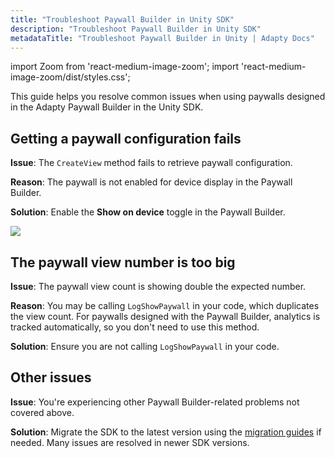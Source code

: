 ```yaml
---
title: "Troubleshoot Paywall Builder in Unity SDK"
description: "Troubleshoot Paywall Builder in Unity SDK"
metadataTitle: "Troubleshoot Paywall Builder in Unity | Adapty Docs"
---
```

import Zoom from 'react-medium-image-zoom';
import 'react-medium-image-zoom/dist/styles.css';

This guide helps you resolve common issues when using paywalls designed in the Adapty Paywall Builder in the Unity SDK.

## Getting a paywall configuration fails

**Issue**: The `CreateView` method fails to retrieve paywall configuration.

**Reason**: The paywall is not enabled for device display in the Paywall Builder.

**Solution**: Enable the **Show on device** toggle in the Paywall Builder.

<Zoom>
  <img src={require('./img/show-on-device.webp').default}
  style={{
    border: '1px solid #727272', /* border width and color */
    width: '700px', /* image width */
    display: 'block', /* for alignment */
    margin: '0 auto' /* center alignment */
  }}
/>
</Zoom>

## The paywall view number is too big

**Issue**: The paywall view count is showing double the expected number.

**Reason**: You may be calling `LogShowPaywall` in your code, which duplicates the view count. For paywalls designed with the Paywall Builder, analytics is tracked automatically, so you don't need to use this method.

**Solution**: Ensure you are not calling `LogShowPaywall` in your code.

## Other issues

**Issue**: You're experiencing other Paywall Builder-related problems not covered above.

**Solution**: Migrate the SDK to the latest version using the [migration guides](unity-sdk-migration-guides) if needed. Many issues are resolved in newer SDK versions.
